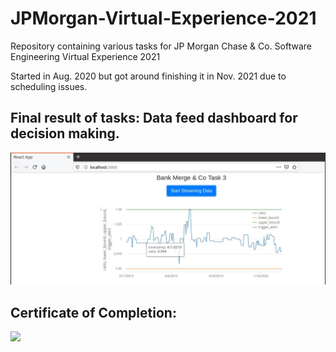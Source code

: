 # JPMorgan-Virtual-Experience-2021
Repository containing various tasks for JP Morgan Chase & Co. Software Engineering Virtual Experience 2021

Started in Aug. 2020 but got around finishing it in Nov. 2021 due to scheduling issues.

## Final result of tasks: Data feed dashboard for decision making.

![](final_result.jpg)

## Certificate of Completion: 

![](https://github.com/zoltanszekely21/JPMorgan-Virtual-Internship-2021/blob/main/Certificate%20Sreenshot.jpg)
